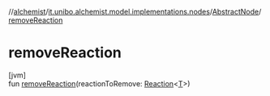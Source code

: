 //[alchemist](../../../index.md)/[it.unibo.alchemist.model.implementations.nodes](../index.md)/[AbstractNode](index.md)/[removeReaction](remove-reaction.md)

# removeReaction

[jvm]\
fun [removeReaction](remove-reaction.md)(reactionToRemove: [Reaction](../../it.unibo.alchemist.model.interfaces/-reaction/index.md)<[T](../../it.unibo.alchemist.model.implementations.movestrategies.speed/-interact-with-others/index.md)>)
